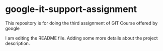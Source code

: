 # google-it-support-assignment
This repository is for doing the third assignment of GIT Course offered by google

I am editing the README file. Adding some more details about the project description.

